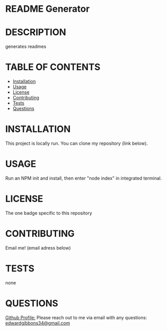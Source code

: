 # README Generator
  # DESCRIPTION
  generates readmes
  # TABLE OF CONTENTS
  - [Installation](#Installation)
  - [Usage](#Usage)
  - [License](#License)
  - [Contributing](#Contributing)
  - [Tests](#Tests)
  - [Questions](#Questions)
# INSTALLATION
This project is locally run. You can clone my repository (link below).
# USAGE
Run an NPM init and install, then enter "node index" in integrated terminal. 
# LICENSE  
The one badge specific to this repository
# CONTRIBUTING  
Email me! (email adress below)
# TESTS  
none
# QUESTIONS 
[Github Profile:](https://github.com/egibbs834)
Please reach out to me via email with any questions: edwardgibbons34@gmail.com



